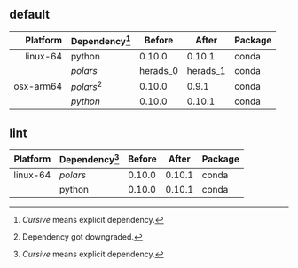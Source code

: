 ## default

| Platform | Dependency[^1] | Before | After | Package |
| -: | - | - | - | - |
| linux-64 | python | 0.10.0 | 0.10.1 | conda |
|| *polars* | herads_0 | herads_1 | conda |
| osx-arm64 | *polars*[^2] | 0.10.0 | 0.9.1 | conda |
|| *python* | 0.10.0 | 0.10.1 | conda |

## lint

| Platform | Dependency[^1] | Before | After | Package |
| -: | - | - | - | - |
| linux-64 | *polars* | 0.10.0 | 0.10.1 | conda |
|| python | 0.10.0 | 0.10.1 | conda |

[^1]: *Cursive* means explicit dependency.
[^2]: Dependency got downgraded.
